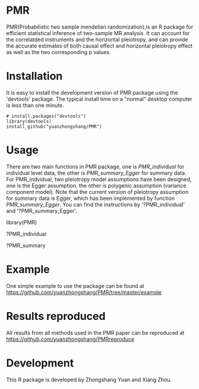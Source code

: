 # PMR

PMR(Probabilistic two sample mendelian randomization),is an R package for efficient statistical inference of two-sample MR analysis. It can account for the correlatded instruments and the horizontal pleiotropy, and can provide the
accurate estimates of both causal effect and horizontal pleiotropy effect as well as the two corresponding p values.

# Installation
It is easy to install the development version of PMR package using the 'devtools' package. The typical install time on a "normal" desktop computer is less than one minute.

```
# install.packages("devtools")
library(devtools)
install_github("yuanzhongshang/PMR")
```


# Usage
There are two main functions in PMR package, one is *PMR_individual* for individual level data, the other is *PMR_summary_Egger* for summary data.
For PMR_indvidual, two pleiotropy model assumptions have been designed, one is the Egger assumption, the other is polygenic assumption (variance component model). 
Note that the current version of pleiotropy assumption for summary data is Egger, which has been implemented by function *PMR_summary_Egger*. 
You can find the instructions by '?PMR_individual' and '?PMR_summary_Egger'. 

library(PMR)

?PMR_individual

?PMR_summary

# Example

One simple example to use the package can be found at https://github.com/yuanzhongshang/PMR/tree/master/example

# Results reproduced 

All results from all methods used in the PMR paper can be reproduced at https://github.com/yuanzhongshang/PMRreproduce

# Development
This R package is developed by Zhongshang Yuan and Xiang Zhou.

